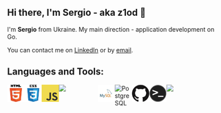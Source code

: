 ## Hi there, I'm Sergio - aka z1od 👋

I'm **Sergio** from Ukraine. My main direction - application development on Go. 

You can contact me on [LinkedIn](https://www.linkedin.com/in/sergio-gutsalyuk/) or by [email](gutsalyuk.sergio@gmail.com).

## Languages and Tools:

<img align="left" alt="HTML5" width="40px" src="https://raw.githubusercontent.com/github/explore/80688e429a7d4ef2fca1e82350fe8e3517d3494d/topics/html/html.png" /><img align="left" alt="CSS3" width="40px" src="https://raw.githubusercontent.com/github/explore/80688e429a7d4ef2fca1e82350fe8e3517d3494d/topics/css/css.png" /><img align="left" alt="JavaScript" width="40px" src="https://raw.githubusercontent.com/github/explore/80688e429a7d4ef2fca1e82350fe8e3517d3494d/topics/javascript/javascript.png" /><img align="left" width="90px" src="https://golang.org/lib/godoc/images/go-logo-blue.svg">

<img align="left" alt="MySQL" width="40px" src="https://raw.githubusercontent.com/github/explore/80688e429a7d4ef2fca1e82350fe8e3517d3494d/topics/mysql/mysql.png"/><img align="left" alt="PostgreSQL" width="40px" src="https://upload.wikimedia.org/wikipedia/commons/thumb/2/29/Postgresql_elephant.svg/1024px-Postgresql_elephant.svg.png"><img align="left" alt="GitHub" width="40px" src="https://raw.githubusercontent.com/github/explore/78df643247d429f6cc873026c0622819ad797942/topics/github/github.png" /><img align="left" alt="Terminal" width="40px" src="https://raw.githubusercontent.com/github/explore/80688e429a7d4ef2fca1e82350fe8e3517d3494d/topics/terminal/terminal.png" /><img align="left" width="40px" src="https://resources.jetbrains.com/storage/products/goland/img/meta/goland_logo_300x300.png">

  

